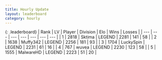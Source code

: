 ```yaml
---
title: Hourly Update
layout: leaderboard
category: hourly
---
```


{: .leaderboard}
| Rank | LV | Player | Division | Elo | Wins | Losses |
| --- | --- | --- | --- | --- | --- | --- |
| <span data-change="0">1</span> | 2818 | <span title="ID: 353063">Sktima</span> | LEGEND | <span data-change="-2">2281</span> | <span data-change="3">141</span> | <span data-change="1">58</span> |
| <span data-change="0">2</span> | 1638 | <span title="ID: 720567">Muffy342</span> | LEGEND | <span data-change="0">2256</span> | <span data-change="0">181</span> | <span data-change="0">93</span> |
| <span data-change="0">3</span> | 1704 | <span title="ID: 498412">LuckySpin</span> | LEGEND | <span data-change="0">2231</span> | <span data-change="0">61</span> | <span data-change="0">16</span> |
| <span data-change="0">4</span> | 767 | <span title="ID: 740957">wuvea</span> | LEGEND | <span data-change="0">2230</span> | <span data-change="0">123</span> | <span data-change="0">58</span> |
| <span data-change="0">5</span> | 1555 | <span title="ID: 261794">MalwareHD</span> | LEGEND | <span data-change="0">2223</span> | <span data-change="0">51</span> | <span data-change="0">20</span> |